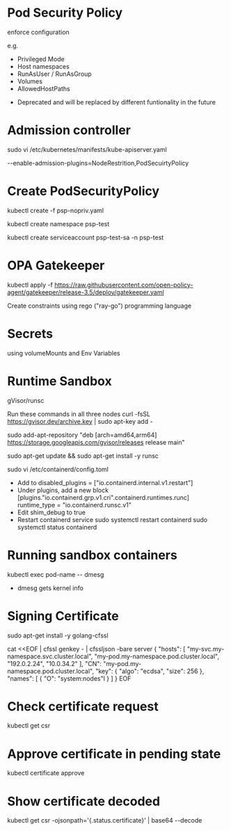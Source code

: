 # Pod Security Policy 
enforce configuration

e.g.
- Privileged Mode 
- Host namespaces 
- RunAsUser / RunAsGroup
- Volumes
- AllowedHostPaths

* Deprecated and will be replaced by different funtionality in the future

# Admission controller
sudo vi /etc/kubernetes/manifests/kube-apiserver.yaml

--enable-admission-plugins=NodeRestrition,PodSecuirtyPolicy

# Create PodSecurityPolicy
kubectl create -f psp-nopriv.yaml 

kubectl create namespace psp-test

kubectl create serviceaccount psp-test-sa -n psp-test 

# OPA Gatekeeper
kubectl apply -f https://raw.githubusercontent.com/open-policy-agent/gatekeeper/release-3.5/deploy/gatekeeper.yaml

Create constraints using rego ("ray-go") programming language 

# Secrets 
using volumeMounts and Env Variables

# Runtime Sandbox
gVisor/runsc 

Run these commands in all three nodes
curl -fsSL https://gvisor.dev/archive.key | sudo apt-key add - 

sudo add-apt-repository "deb [arch=amd64,arm64] https://storage.googleapis.com/gvisor/releases release main"

sudo apt-get update && sudo apt-get install -y runsc 

sudo vi /etc/containerd/config.toml

- Add to disabled_plugins = ["io.containerd.internal.v1.restart"]
- Under plugins, add a new block 
[plugins."io.containerd.grp.v1.cri".containerd.runtimes.runc]
  runtime_type = "io.containerd.runsc.v1"
- Edit shim_debug to true 
- Restart containerd service 
sudo systemctl restart containerd 
sudo systemctl status containerd

# Running sandbox containers 
kubectl exec pod-name -- dmesg 
- dmesg gets kernel info

# Signing Certificate 
sudo apt-get install -y golang-cfssl

cat <<EOF | cfssl genkey - | cfssljson -bare server
{
  "hosts": [
    "my-svc.my-namespace.svc.cluster.local",
    "my-pod.my-namespace.pod.cluster.local",
    "192.0.2.24",
    "10.0.34.2"
  ],
  "CN": "my-pod.my-namespace.pod.cluster.local",
  "key": {
    "algo": "ecdsa",
    "size": 256
  },
  "names": [
    {
        "O": "system:nodes"l
    }
  ]
}
EOF

# Check certificate request
kubectl get csr 

# Approve certificate in pending state
kubectl certificate approve <certificate-name>

# Show certificate decoded
kubectl get csr <certificate-name> -ojsonpath='{.status.certificate}' | base64 --decode

